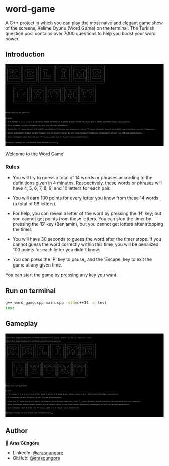 # word-game

A C++ project in which you can play the most naive and elegant game show of the screens, Kelime Oyunu (Word Game) on the terminal. The Turkish question pool contains over 7000 questions to help you boost your word power.



## Introduction

<p align="center">
    <img alt="Screenshot" src="https://github.com/arasgungore/word-game/blob/main/Screenshots/title_screen.jpg" width="1000">
</p>

Welcome to the Word Game!


### Rules

- You will try to guess a total of 14 words or phrases according to the definitions given in 4 minutes.
Respectively, these words or phrases will have 4, 5, 6, 7, 8, 9, and 10 letters for each pair.

- You will earn 100 points for every letter you know from these 14 words (a total of 98 letters).

- For help, you can reveal a letter of the word by pressing the 'H' key; but you cannot get points from these letters.
You can stop the timer by pressing the 'B' key (Benjamin), but you cannot get letters after stopping the timer.

- You will have 30 seconds to guess the word after the timer stops. If you cannot guess the word correctly within this time,
you will be penalized 100 points for each letter you didn't know.

- You can press the 'P' key to pause, and the 'Escape' key to exit the game at any given time.

You can start the game by pressing any key you want.



## Run on terminal

```sh
g++ word_game.cpp main.cpp -std=c++11 -o test
test
```



## Gameplay

<p align="center">
    <img alt="Screenshot" src="https://github.com/arasgungore/word-game/blob/main/Screenshots/gameplay.gif" width="1000">
</p>



## Author

👤 **Aras Güngöre**

* LinkedIn: [@arasgungore](https://www.linkedin.com/in/arasgungore)
* GitHub: [@arasgungore](https://github.com/arasgungore)
